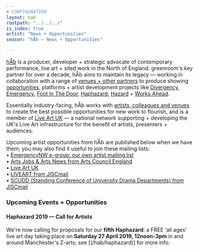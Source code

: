 ```yaml
---
# CONFIGURATION
layout: hab
rootpath: "../../../"
is_index: true
artist: "News + Opportunities"
season: "hÅb — News + Opportunities"

---
```

[hÅb](/hab) is a producer, developer + strategic advocate of contemporary performance, live art + sited work in the North of England. greenroom's key partner for over a decade, hÅb aims to maintain its legacy — working in collaboration with a range of [venues + other partners](/hab/partners) to produce showing [opportunities](/hab/news), platforms + artist development projects like [Divergency](/hab/divergencymcr), [Emergency](/hab/emergency), [Foot In The Door](/hab/footinthedoor), [Haphazard](/hab/haphazard), [Hazard](/hab/hazard) + [Works Ahead](/hab/worksahead).           
          
Essentially industry-facing, hÅb works with [artists, colleagues and venues](/hab/partners) to create the best possible opportunities for new work to flourish, and is a  member of <a href="http://www.liveartuk.org" target="_blank">Live Art UK</a> — a national network supporting + developing the UK's Live Art infrastructure for the benefit of artists, presenters + audiences.         
          
Upcoming artist opportunities from hÅb are published below when we have them; you may also find it useful to join these mailing lists:         
• [EmergencyNW e-group: our own artist mailing list](/hab/emergencynw)        
• <a href="http://www.artsjobs.org.uk/subscribe" target="_blank">Arts Jobs & Arts News from Arts Council England</a>        
• <a href="http://www.liveartuk.org/pages/sign-up" target="_blank">Live Art UK</a>         
• <a href="http://www.jiscmail.ac.uk/cgi-bin/webadmin?A0=LIVEART" target="_blank">LIVEART from JISCmail</a>         
• <a href="http://www.jiscmail.ac.uk/cgi-bin/webadmin?A0=SCUDD" target="_blank">SCUDD (Standing Conference of University Drama Departments) from JISCmail</a>
             
### Upcoming Events + Opportunities        
        
#### Haphazard 2019 — Call for Artists            
We're now calling for proposals for our **fifth Haphazard**: a FREE ‘all ages’ live art day taking place on **Saturday 27 April 2019, 12noon-3pm** in and around Manchester's Z-arts; see [(/hab/haphazard)] for more info.
